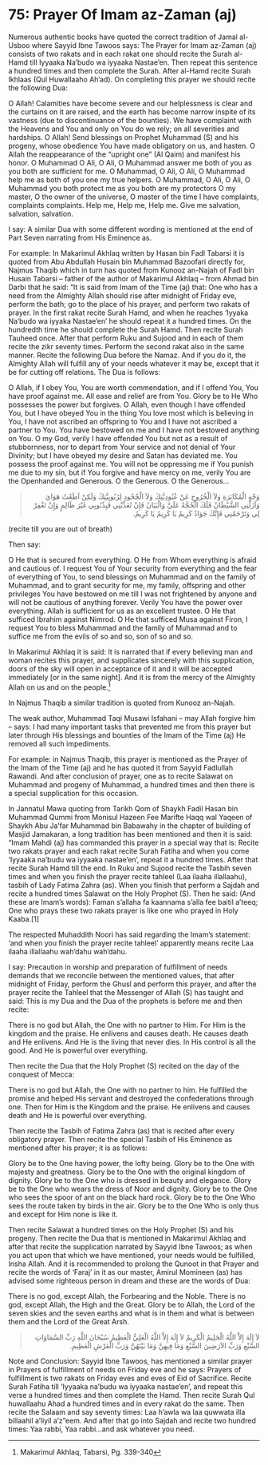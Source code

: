 75: Prayer Of Imam az-Zaman (aj)
================================

Numerous authentic books have quoted the correct tradition of Jamal
al-Usboo where Sayyid Ibne Tawoos says: The Prayer for Imam az-Zaman
(aj) consists of two rakats and in each rakat one should recite the
Surah al-Hamd till Iyyaaka Na’budo wa iyyaaka Nastae’en. Then repeat
this sentence a hundred times and then complete the Surah. After al-Hamd
recite Surah Ikhlaas (Qul Huwallaaho Ah’ad). On completing this prayer
we should recite the following Dua:

O Allah! Calamities have become severe and our helplessness is clear and
the curtains on it are raised, and the earth has become narrow inspite
of its vastness (due to discontinuance of the bounties). We have
complaint with the Heavens and You and only on You do we rely; on all
severities and hardships. O Allah! Send blessings on Prophet Muhammad
(S) and his progeny, whose obedience You have made obligatory on us, and
hasten. O Allah the reappearance of the “upright one” (Al Qaim) and
manifest his honor. O Muhammad O Ali, O Ali, O Muhammad answer me both
of you as you both are sufficient for me. O Muhammad, O Ali, O Ali, O
Muhammad help me as both of you one my true helpers. O Muhammad, O Ali,
O Ali, O Muhammad you both protect me as you both are my protectors O my
master, O the owner of the universe, O master of the time I have
complaints, complaints complaints. Help me, Help me, Help me. Give me
salvation, salvation, salvation.

I say: A similar Dua with some different wording is mentioned at the end
of Part Seven narrating from His Eminence as.

For example: In Makarimul Akhlaq written by Hasan bin Fadl Tabarsi it is
quoted from Abu Abdullah Husain bin Muhammad Bazoofari directly for,
Najmus Thaqib which in turn has quoted from Kunooz an-Najah of Fadl bin
Husain Tabarsi – father of the author of Makarimul Akhlaq – from Ahmad
bin Darbi that he said: “It is said from Imam of the Time (aj) that: One
who has a need from the Almighty Allah should rise after midnight of
Friday eve, perform the bath; go to the place of his prayer, and perform
two rakats of prayer. In the first rakat recite Surah Hamd, and when he
reaches ‘Iyyaka Na’budo wa iyyaka Nastae’en’ he should repeat it a
hundred times. On the hundredth time he should complete the Surah Hamd.
Then recite Surah Tauheed once. After that perform Ruku and Sujood and
in each of them recite the zikr seventy times. Perform the second rakat
also in the same manner. Recite the following Dua before the Namaz. And
if you do it, the Almighty Allah will fulfill any of your needs whatever
it may be, except that it be for cutting off relations. The Dua is
follows:

O Allah, if I obey You, You are worth commendation, and if I offend You,
You have proof against me. All ease and relief are from You. Glory be to
He Who possesses the power but forgives. O Allah, even though I have
offended You, but I have obeyed You in the thing You love most which is
believing in You, I have not ascribed an offspring to You and I have not
ascribed a partner to You. You have bestowed on me and I have not
bestowed anything on You. O my God, verily I have offended You but not
as a result of stubbornness, nor to depart from Your service and not
denial of Your Divinity; but I have obeyed my desire and Satan has
deviated me. You possess the proof against me. You will not be
oppressing me if You punish me due to my sin, but if You forgive and
have mercy on me, verily You are the Openhanded and Generous. O the
Generous. O the Generous…

<blockquote dir="rtl">
  <p>
وَجْهِ الْمُكَابَرَةِ وَلاَ الْخُرُوجِ عَنْ عُبُودِيَّتِكَ وَلاَ
الْجُحُودِ لِرُبُوبِيَّتِكَ وَلَكِنْ اَطَعْتُ هَوَايَ وَاَزَلَّنِي
الشَّيْطَانُ فَلَكَ الْحُجَّةُ عَلَيَّ وَالْبَيَانُ فَإِنْ
تُعَذِّبْنِي فَبِذُنُوبِي غَيْرَ ظَالِمٍ وَإِنْ تَغْفِرْ لِي
وَتَرْحَمْنِي فَإِنَّكَ جَوَادٌ كَرِيمٌ يَا كَرِيمُ يَا كَرِيمُ.
  </p>
</blockquote>

(recite till you are out of breath)

Then say:

O He that is secured from everything. O He from Whom everything is
afraid and cautious of. I request You of Your security from everything
and the fear of everything of You, to send blessings on Muhammad and on
the family of Muhammad, and to grant security for me, my family,
offspring and other privileges You have bestowed on me till I was not
frightened by anyone and will not be cautious of anything forever.
Verily You have the power over everything. Allah is sufficient for us as
an excellent trustee. O He that sufficed Ibrahim against Nimrod. O He
that sufficed Musa against Firon, I request You to bless Muhammad and
the family of Muhammad and to suffice me from the evils of so and so,
son of so and so.

In Makarimul Akhlaq it is said: It is narrated that if every believing
man and woman recites this prayer, and supplicates sincerely with this
supplication, doors of the sky will open in acceptance of it and it will
be accepted immediately [or in the same night]. And it is from the mercy
of the Almighty Allah on us and on the people.[^1]

In Najmus Thaqib a similar tradition is quoted from Kunooz an-Najah.

The weak author, Muhammad Taqi Musawi Isfahani – may Allah forgive him –
says: I had many important tasks that prevented me from this prayer but
later through His blessings and bounties of the Imam of the Time (aj) He
removed all such impediments.

For example: in Najmus Thaqib, this prayer is mentioned as the Prayer of
the Imam of the Time (aj) and he has quoted it from Sayyid Fadlullah
Rawandi. And after conclusion of prayer, one as to recite Salawat on
Muhammad and progeny of Muhammad, a hundred times and then there is a
special supplication for this occasion.

In Jannatul Mawa quoting from Tarikh Qom of Shaykh Fadil Hasan bin
Muhammad Qummi from Monisul Hazeen Fee Marifte Haqq wal Yaqeen of Shaykh
Abu Ja’far Muhammad bin Babawahy in the chapter of building of Masjid
Jamakaran, a long tradition has been mentioned and then it is said:
“Imam Mahdi (aj) has commanded this prayer in a special way that is:
Recite two rakats prayer and each rakat recite Surah Fatiha and when you
come ‘Iyyaaka na’budu wa iyyaaka nastae’en’, repeat it a hundred times.
After that recite Surah Hamd till the end. In Ruku and Sujood recite the
Tasbih seven times and when you finish the prayer recite tahleel (Laa
ilaaha illallaahu), tasbih of Lady Fatima Zahra (as). When you finish
that perform a Sajdah and recite a hundred times Salawat on the Holy
Prophet (S). Then he said: (And these are Imam’s words): Faman s’allaha
fa kaannama s’alla fee baitil a’teeq; One who prays these two rakats
prayer is like one who prayed in Holy Kaaba.[1]

The respected Muhaddith Noori has said regarding the Imam’s statement:
‘and when you finish the prayer recite tahleel’ apparently means recite
Laa ilaaha illallaahu wah’dahu wah’dahu.

I say: Precaution in worship and preparation of fulfillment of needs
demands that we reconcile between the mentioned values, that after
midnight of Friday, perform the Ghusl and perform this prayer, and after
the prayer recite the Tahleel that the Messenger of Allah (S) has taught
and said: This is my Dua and the Dua of the prophets is before me and
then recite:

There is no god but Allah, the One with no partner to Him. For Him is
the kingdom and the praise. He enlivens and causes death. He causes
death and He enlivens. And He is the living that never dies. In His
control is all the good. And He is powerful over everything.

Then recite the Dua that the Holy Prophet (S) recited on the day of the
conquest of Mecca:

There is no god but Allah, the One with no partner to him. He fulfilled
the promise and helped His servant and destroyed the confederations
through one. Then for Him is the Kingdom and the praise. He enlivens and
causes death and He is powerful over everything.

Then recite the Tasbih of Fatima Zahra (as) that is recited after every
obligatory prayer. Then recite the special Tasbih of His Eminence as
mentioned after his prayer; it is as follows:

Glory be to the One having power, the lofty being. Glory be to the One
with majesty and greatness. Glory be to the One with the original
kingdom of dignity. Glory be to the One who is dressed in beauty and
elegance. Glory be to the One who wears the dress of Noor and dignity.
Glory be to the One who sees the spoor of ant on the black hard rock.
Glory be to the One Who sees the route taken by birds in the air. Glory
be to the One Who is only thus and except for Him none is like it.

Then recite Salawat a hundred times on the Holy Prophet (S) and his
progeny. Then recite the Dua that is mentioned in Makarimul Akhlaq and
after that recite the supplication narrated by Sayyid Ibne Tawoos; as
when you act upon that which we have mentioned, your needs would be
fulfilled, Insha Allah. And it is recommended to prolong the Qunoot in
that Prayer and recite the words of ‘Faraj’ in it as our master, Amirul
Momineen (as) has advised some righteous person in dream and these are
the words of Dua:

There is no god, except Allah, the Forbearing and the Noble. There is no
god, except Allah, the High and the Great. Glory be to Allah, the Lord
of the seven skies and the seven earths and what is in them and what is
between them and the Lord of the Great Arsh.

<blockquote dir="rtl">
  <p>
لاَ إِلَهَ إِلاَّ اللَّهُ الْحَلِيمُ الْكَرِيمُ لاَ إِلَهَ إِلاَّ
اللَّهُ الْعَلِيُّ الْعَظِيمُ سُبْحَانَ اللَّهِ رَبِّ السَّمَاوَاتِ
السَّبْعِ وَرَبِّ الاَرَضِينَ السَّبْعِ وَمَا فِيهِنَّ وَمَا
بَيْنَهُنَّ وَرَبِّ الْعَرْشِ الْعَظِيمِ.
  </p>
</blockquote>

Note and Conclusion: Sayyid Ibne Tawoos, has mentioned a similar prayer
in Prayers of fulfillment of needs on Friday eve and he says: Prayers of
fulfillment is two rakats on Friday eves and eves of Eid of Sacrifice.
Recite Surah Fatiha till ‘Iyyaaka na’budu wa iyyaaka nastae’en’, and
repeat this verse a hundred times and then complete the Hamd. Then
recite Surah Qul huwallaahu Ahad a hundred times and in every rakat do
the same. Then recite the Salaam and say seventy times: Laa h’awla wa
laa quwwata illa billaahil a’liyil a’z”eem. And after that go into
Sajdah and recite two hundred times: Yaa rabbi, Yaa rabbi…and ask
whatever you need.

[^1]: Makarimul Akhlaq, Tabarsi, Pg. 339-340


